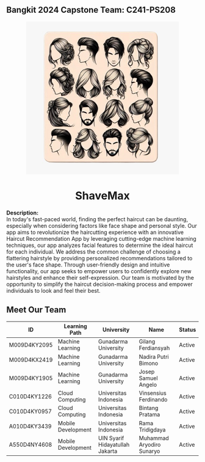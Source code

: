 
## Bangkit 2024 Capstone Team: C241-PS208

<p align="center">
  <img align="center" width="400" src="/profile/logo shavemax.jpg" />
</p>
  
<h1 align="center">ShaveMax</h1>
  
**Description:**  
In today's fast-paced world, finding the perfect haircut can be daunting, especially when considering factors like face shape and personal style. Our app aims to revolutionize the haircutting experience with an innovative Haircut Recommendation App by leveraging cutting-edge machine learning techniques, our app analyzes facial features to determine the ideal haircut for each individual. We address the common challenge of choosing a flattering hairstyle by providing personalized recommendations tailored to the user's face shape. Through user-friendly design and intuitive functionality, our app seeks to empower users to confidently explore new hairstyles and enhance their self-expression. Our team is motivated by the opportunity to simplify the haircut decision-making process and empower individuals to look and feel their best.


## Meet Our Team
| ID             | Learning Path       | University                          | Name                       | Status |
|----------------|---------------------|-------------------------------------|----------------------------|--------|
| M009D4KY2095   | Machine Learning    | Gunadarma University                | Gilang Ferdiansyah         | Active |
| M009D4KX2419   | Machine Learning    | Gunadarma University                | Nadira Putri Bimono        | Active |
| M009D4KY1905   | Machine Learning    | Gunadarma University                | Josep Samuel Angelo        | Active |
| C010D4KY1226   | Cloud Computing     | Universitas Indonesia               | Vinsensius Ferdinando      | Active |
| C010D4KY0957   | Cloud Computing     | Universitas Indonesia               | Bintang Pratama            | Active |
| A010D4KY3439   | Mobile Development  | Universitas Indonesia               | Rama Tridigdaya            | Active |
| A550D4NY4608   | Mobile Development  | UIN Syarif Hidayatullah Jakarta     | Muhammad Aryodiro Sunaryo  | Active |
